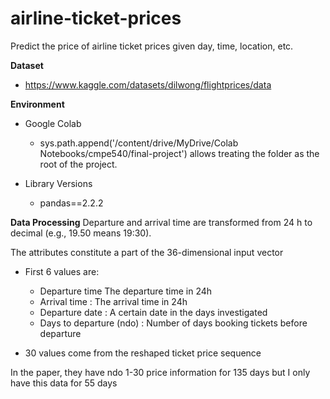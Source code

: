 # airline-ticket-prices
Predict the price of airline ticket prices given day, time, location, etc.

**Dataset**
- https://www.kaggle.com/datasets/dilwong/flightprices/data

**Environment**
- Google Colab
    - sys.path.append('/content/drive/MyDrive/Colab Notebooks/cmpe540/final-project') allows treating the folder as the root of the project.

- Library Versions
    - pandas==2.2.2

**Data Processing**
Departure and arrival time are transformed from 24 h to decimal (e.g., 19.50 means 19:30).

The attributes constitute a part of the 36-dimensional input vector
- First 6 values are:
    - Departure time The departure time in 24h
    - Arrival time : The arrival time in 24h
    - Departure date : A certain date in the days investigated 
    - Days to departure (ndo) : Number of days booking tickets before departure

- 30 values come from the reshaped ticket price sequence




In the paper, they have ndo 1-30 price information for 135 days
but I only have this data for 55 days

